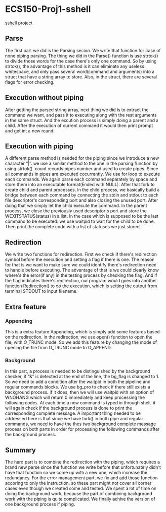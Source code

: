 # ECS150-Proj1-sshell
sshell project

## Parse
The first part we did is the Parsing secion. We write that function for case of
none piping parsing. The thing we did in the Parse() function is use strtok() to
divide those words for the case there's only one command. So by using strtok(),
the advantage of this method is it can eliminate any useless whitespace, and
only pass several word(command and arguments) into a struct that have a string
array to store. Also, in the struct, there are several flags for error checking.

## Execution without piping
After getting the parsed string array, next thing we did is to extract the
command we want, and pass it to executing along with the rest arguments in the
same struct. And the excution process is simply doing a parent and a child.
After the execution of current command it would then print prompt and get int a
new round.

## Execution with piping
A different parse method is needed for the piping since we introduce a new
character “|”. we use a similar method to the one in the parsing function by
using strtok(). count records pipes number and used to create pipes. Since all
commands in pipes are executed cocurrently. We use for loop to execute each
commands. We again parse each command separately by space and store them into an
executable format(Ended with NULL). After that fork to create child and parent
processes. In the child process, we basically build a bridge between each
command by connecting the stdin and stdout to each file descriptor's
corresponding port and also closing the unused port. After doing that we simply
let the child execute the command. In the parent process, we close the
previously used descriptor's port and store the WEXITSTATUS(status) in a list.
In the case which is supposed to be the last command to be executed. we use
waitpid to wait for the child to be done. Then print the complete code with a
list of statuses we just stored.


## Redirection
We write two functions for redirection. First we check if there's redirection
symbol before the execution and setting a flag if there is one. The reason for
that is we want to make sure we could identify there's redirection need to
handle before executing. The advantage of that is we could clearly know where's
the error(if any) in the testing process by checking the flag. And if the flag
indicates there's redirection, our program would goes into another function
Redirection() to do the execution, which is setting the output from terminal
STDOUT to input filename.

## Extra feature
### Appending
This is a extra feature Appending, which is simply add some features based on
the redirection. In the redirection, we use open() function to open the file,
with O_TRUNC mode. So we add this feature by changing the mode of opening the
file from O_TRUNC mode to O_APPEND.

### Background
In this part, a process is needed to be distinguished by the background checker,
if “&” is detected at the end of the line, the bg_flag is changed to 1. So we
need to add a condition after the waitpid in both the pipeline and regular
commands blocks. We use bg_pro to check if there still exists a background
process. If it does, then we will use waitpid with an option of WNOHANG which
will return 0 immediately and keep processing the following codes. At each time
a new command is typed in through shell, it will again check if the background
process is done to print the corresponding complete message. A important thing 
needed to be addressed here is that since we have fork() in both pipe and 
regular commands, we need to have the thes two background complete message 
process on both parts in order for processing the following commands after the
background process.

## Summary
The hard part is to combine the redirection with the piping, which requires a
brand new parse since the function we write before that unfortunately didn't
have that function so we come up with a new one, which increase the redundancy.
For the error management part, we fix and add those function accoring to only
the instruction, so these part might not cover all corner cases even though we
created some and tested. We spent a lot of time on doing the background work,
because the part of combining background work with the piping is quite
complicated. We finally achive the version of one background process if piping.
